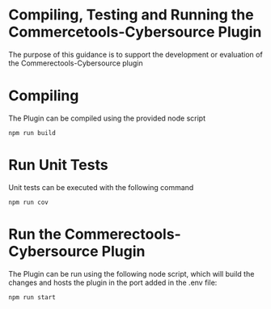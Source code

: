 # Compiling, Testing and Running the Commercetools-Cybersource Plugin

The purpose of this guidance is to support the development or evaluation of the Commerectools-Cybersource plugin

# Compiling

The Plugin can be compiled using the provided node script

	npm run build

# Run Unit Tests

Unit tests can be executed with the following command

	npm run cov

# Run the Commerectools-Cybersource Plugin

The Plugin  can be run using the following node script, which will build the changes and hosts the plugin in the port added in the .env file:

	npm run start

